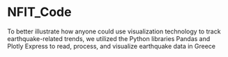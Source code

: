 # NFIT_Code
To better illustrate how anyone could use visualization technology to track earthquake-related trends, we utilized the Python libraries Pandas and Plotly Express to read, process, and visualize earthquake data in Greece

